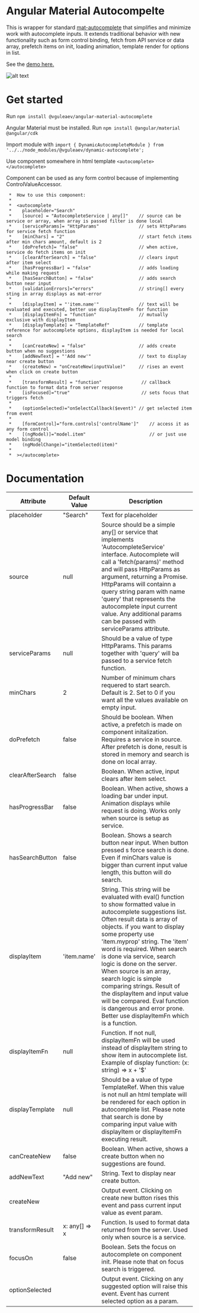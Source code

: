 # Angular Material Autocompelte
This is wrapper for standard [mat-autocomplete](https://material.angular.io/components/autocomplete/overview) that simplifies and minimize work with autocomplete inputs. It extends traditional behavior with new functionality such as form control binding, fetch from API service or data array, prefetch items on init, loading animation, template render for options in list. 

See the [demo here.](https://vguleaev.github.io/Angular-Material-Autocomplete/)

![alt text](https://pp.userapi.com/c845417/v845417502/b1b35/QT0YqgKaKb4.jpg)

# Get started

Run `npm install @vguleaev/angular-material-autocomplete`

Angular Material must be installed. Run `npm install @angular/material @angular/cdk`

Import module with `import { DynamicAutocompleteModule } from '../../node_modules/@vguleaev/dynamic-autocomplete';`

Use component somewhere in html template `<autocomplete></autocomplete>`

Component can be used as any form control because of implementing ControlValueAccessor.

     *  How to use this component:
     *
     *  <autocomplete
     *    placeholder="Search"
     *    [source] = "AutocompleteService | any[]"    // source can be service or array, when array is passed filter is done local
     *    [serviceParams]= "HttpParams"               // sets HttpParams for service fetch function
     *    [minChars] = "2"                            // start fetch items after min chars amount, default is 2
     *    [doPrefetch]= "false"                       // when active, service do fetch items on init
     *    [clearAfterSearch] = "false"                // clears input after item select
     *    [hasProgressBar] = "false"                  // adds loading while making request
     *    [hasSearchButton] = "false"                 // adds search button near input
     *    [validationErrors]="errors"                 // string[] every sting in array displays as mat-error
     *
     *    [displayItem] = "'item.name'"               // text will be evaluated and executed, better use displayItemFn for function
     *    [displayItemFn] = "function"                // mutually exclusive with displayItem
     *    [displayTemplate] = "TemplateRef"           // template reference for autocomplete options, displayItem is needed for local search
     *
     *    [canCreateNew] = "false"                    // adds create button when no suggestions
     *    [addNewText] = "'Add new'"                  // text to display near create button
     *    (createNew) = "onCreateNew(inputValue)"     // rises an event when click on create button
     *
     *    [transformResult] = "function"               // callback function to format data from server response
     *    [isFocused]="true"                           // sets focus that triggers fetch
     *
     *    (optionSelected)="onSelectCallback($event)" // get selected item from event
     *
     *    [formControl]="form.controls['controlName']"    // access it as any form control
     *    [(ngModel)]="model.item"                        // or just use model binding
     *    (ngModelChange)="itemSelected(item)"
     *
     *  ></autocomplete>
     
 # Documentation
 
| Attribute        | Default Value   |  Description |
| -------------    | --------------  | ------------- |
| placeholder      |  "Search"       |Text for placeholder |
| source           | null            | Source should be a simple any[] or service that implements 'AutocompleteService' interface. Autocomplete will call a 'fetch(params)' method and will pass HttpParams as argument, returning a Promise. HttpParams will containn a query string param with name 'query' that represents the autocomplete input current value. Any additional params can be passed with serviceParams attribute.  |
| serviceParams    | null            | Should be a value of type HttpParams. This params together with 'query' will ba passed to a service fetch function.|
| minChars         | 2               | Number of minimum chars requered to start search. Default is 2. Set to 0 if you want all the values available on empty input. |
| doPrefetch       | false           | Should be boolean. When active, a prefetch is made on component initalization. Requires a service in source. After prefetch is done, result is stored in memory and search is done on local array. |
| clearAfterSearch | false           | Boolean. When active, input clears after item select. |
| hasProgressBar   | false           | Boolean. When active, shows a loading bar under input. Animation displays while request is doing. Works only when source is setup as service. |
| hasSearchButton  | false           | Boolean. Shows a search button near input. When button pressed s force search is done. Even if minChars value is bigger than current input value length, this button will do search. |
| displayItem      | 'item.name'     | String. This string will be evaluated with eval() function to show formatted value in autocomplete suggestions list. Often result data is array of objects. if you want to display some property use 'item.myprop' string. The 'item' word is required. When search is done via service, search logic is done on the server. When source is an array, search logic is simple comparing strings. Result of the displayItem and input value will be compared. Eval function is dangerous and error prone. Better use displayItemFn which is a function. |
| displayItemFn | null               | Function. If not null, displayItemFn will be used instead of displayItem string to show item in autocomplete list. Example of display function: (x: string) => x + '$' |
| displayTemplate | null             | Should be a value of type TemplateRef. When this value is not null an html template will be rendered for each option in autocomplete list. Please note that search is done by comparing input value with displayItem or displayItemFn executing result. |
| canCreateNew | false               | Boolean. When active, shows a create button when no suggestions are found. | 
| addNewText   | "Add new"           | String. Text to display near create button. | 
| createNew    |                     | Output event. Clicking on create new button rises this event and pass current input value as event param. | 
| transformResult | x: any[] => x     | Function. Is used to format data returned from the server. Used only when source is a service. |
| focusOn      | false               | Boolean. Sets the focus on autocomplete on component init. Please note that on focus search is triggered. | 
| optionSelected |                   |Output event. Clicking on any suggested option will raise this event. Event has current selected option as a param. |
